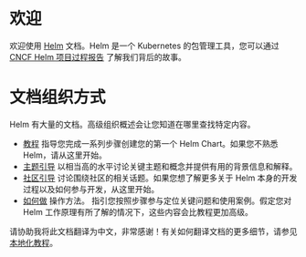 # 欢迎

欢迎使用 [Helm](https://helm.sh/) 文档。Helm 是一个 Kubernetes 的包管理工具，您可以通过
[CNCF Helm 项目过程报告](https://www.cncf.io/cncf-helm-project-journey/) 了解我们背后的故事。

# 文档组织方式

Helm 有大量的文档。高级组织概述会让您知道在哪里查找特定内容。

- [教程](intro) 指导您完成一系列步骤创建您的第一个 Helm Chart。如果您不熟悉Helm，请从这里开始。  
- [主题引导](topics) 以相当高的水平讨论关键主题和概念并提供有用的背景信息和解释。  
- [社区引导](community) 讨论围绕社区的相关话题。如果您想了解更多关于 Helm 本身的开发过程以及如何参与开发，从这里开始。  
- [如何做](howto) 操作方法。 指引您按照步骤参与定位关键问题和使用案例。假定您对 Helm 工作原理有所了解的情况下，这些内容会比教程更加高级。  

请协助我将此文档翻译为中文，非常感谢！有关如何翻译文档的更多细节，请参见[本地化教程](community/localization)。